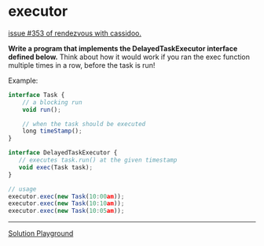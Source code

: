 # executor

[issue #353 of rendezvous with cassidoo.](https://buttondown.email/cassidoo/archive/a-thousand-moments-that-i-had-just-taken-for/)

**Write a program that implements the DelayedTaskExecutor interface defined below.**
Think about how it would work if you ran the exec function multiple times in a row, before the task is run!

Example:

```ts
interface Task {
    // a blocking run
    void run();

    // when the task should be executed
    long timeStamp();
}

interface DelayedTaskExecutor {
   // executes task.run() at the given timestamp
   void exec(Task task);
}

// usage
executor.exec(new Task(10:00am));
executor.exec(new Task(10:10am));
executor.exec(new Task(10:05am));
```

---

[Solution Playground](https://tsplay.dev/mpG2xN)
